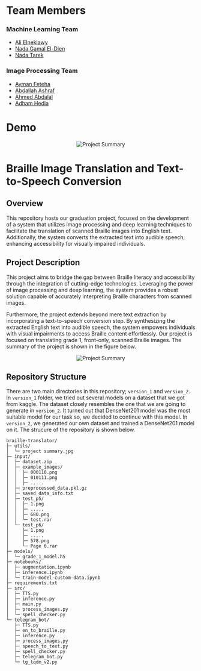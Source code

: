 # Team Members  
### Machine Learning Team
  - [Ali Elneklawy](https://github.com/AliElneklawy)
  - [Nada Gamal El-Dien](https://github.com/nadagamaall22)
  - [Nada Tarek](https://github.com/NadaTarek54)
### Image Processing Team
  - [Ayman Feteha](https://github.com/Ayman-Feteha)
  - [Abdallah Ashraf](https://github.com/3bdallahai)
  - [Ahmed Abdalal](https://github.com/Asyody)
  - [Adham Hedia](https://github.com/Adham-M0)

# Demo


<p align="center">
  <img src="https://github.com/AliElneklawy/braille-translator/blob/main/utils/demo.gif" alt="Project Summary" />
</p>


# Braille Image Translation and Text-to-Speech Conversion

## Overview
This repository hosts our graduation project, focused on the development of a system that utilizes image processing and deep learning techniques to facilitate the translation of scanned Braille images into English text. Additionally, the system converts the extracted text into audible speech, enhancing accessibility for visually impaired individuals.

## Project Description
This project aims to bridge the gap between Braille literacy and accessibility through the integration of cutting-edge technologies. Leveraging the power of image processing and deep learning, the system provides a robust solution capable of accurately interpreting Braille characters from scanned images.

Furthermore, the project extends beyond mere text extraction by incorporating a text-to-speech conversion step. By synthesizing the extracted English text into audible speech, the system empowers individuals with visual impairments to access Braille content effortlessly. Our project is focused on translating grade 1, front-only, scanned Braille images. The summary of the project is shown in the figure below.

<p align="center">
  <img src="https://github.com/AliElneklawy/braille-translation/blob/main/utils/project%20summary.jpg" alt="Project Summary" />
</p>

## Repository Structure

There are two main directories in this repository; `version_1` and `version_2`. In `version_1` folder, we tried out several models on a dataset that we got from kaggle. The dataset closely resembles the one that we are going to generate in `version_2`. It turned out that DenseNet201 model was the most suitable model for our task so, we decided to continue with this model. In `version_2`, we generated our own dataset and trained a DenseNet201 model on it. The strucure of the repository is shown below.

```
braille-translator/
├─ utils/
│  └─ project summary.jpg
├─ input/
│  ├─ dataset.zip
│  ├─ example_images/
│  │  ├─ 000110.png
│  │  ├─ 010111.png
│  │  ├─ .....
│  ├─ preprocessed_data.pkl.gz
│  ├─ saved_data_info.txt
│  ├─ test_p5/
│  │  ├─ 1.png
│  │  ├─ .....
│  │  ├─ 680.png
│  │  └─ test.rar
│  └─ test_p6/
│     ├─ 1.png
│     ├─ .....
│     ├─ 578.png
│     └─ Page 6.rar
├─ models/
│  └─ grade_1_model.h5
├─ notebooks/
│  ├─ augmentation.ipynb
│  ├─ inference.ipynb
│  └─ train-model-custom-data.ipynb
├─ requirements.txt
├─ src/
│  ├─ TTS.py
│  ├─ inference.py
│  ├─ main.py
│  ├─ process_images.py
│  └─ spell_checker.py
└─ telegram_bot/
   ├─ TTS.py
   ├─ en_to_braille.py
   ├─ inference.py
   ├─ process_images.py
   ├─ speech_to_text.py
   ├─ spell_checker.py
   ├─ telegram_bot.py
   └─ tg_tqdm_v2.py

```
